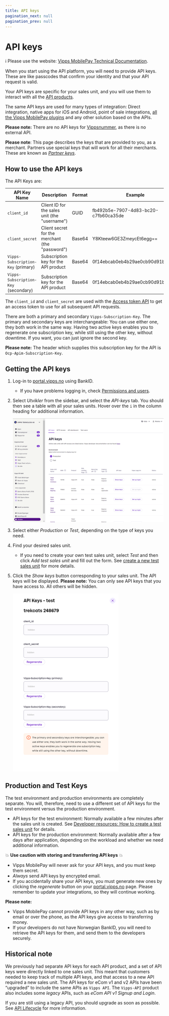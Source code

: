 ```yaml
---
title: API keys
pagination_next: null
pagination_prev: null
---
```


# API keys

<!-- START_COMMENT -->
ℹ️ Please use the website:
[Vipps MobilePay Technical Documentation](https://developer.vippsmobilepay.com/docs/common-topics/api-keys/).
<!-- END_COMMENT -->

When you start using the API platform, you will need to provide API keys.
These are like passcodes that confirm your identity and that your API request is valid.

Your API keys are specific for your sales unit, and you will use them to interact with all the
[API products](https://developer.vippsmobilepay.com/docs/APIs).

The same API keys are used for many types of integration:
Direct integration, native apps for iOS and Android, point of sale integrations,
[all the Vipps MobilePay plugins](https://developer.vippsmobilepay.com/docs/plugins)
and any other solution based on the APIs.

**Please note:** There are no API keys for
[Vippsnummer](https://www.vipps.no/produkter-og-tjenester/bedrift/ta-betalt-i-butikk/ta-betalt-med-vipps/),
as there is no external API.

**Please note**: This page describes the keys that are provided to you, as a merchant.
Partners use special keys that will work for all their merchants. These are known as
[*Partner keys*](https://developer.vippsmobilepay.com/docs/partner/partner-keys).


## How to use the API keys

The API Keys are:

| API Key Name             | Description                                                         | Format | Example                              |
|--------------------------|---------------------------------------------------------------------|--------|--------------------------------------|
| `client_id`              | Client ID for the sales unit (the "username")                        | GUID   | fb492b5e-7907-4d83-bc20-c7fb60ca35de |
| `client_secret`          | Client secret for the merchant (the "password")                     | Base64 | Y8Kteew6GE3ZmeycEt6egg==             |
| `Vipps-Subscription-Key` (primary)   | Subscription key for the API product                    | Base64 | 0f14ebcab0eb4b29ae0cb90d91b4a84a     |
| `Vipps-Subscription-Key` (secondary) | Subscription key for the API product                    | Base64 | 0f14ebcab0eb4b29ae0cb90d91b4a84a     |

The `client_id` and `client_secret` are used with the
[Access token API](https://developer.vippsmobilepay.com/docs/APIs/access-token-api)
to get an access token to use for all subsequent API requests.

There are both a primary and secondary `Vipps-Subscription-Key`.
The primary and secondary keys are interchangeable: You can use either one,
they both work in the same way.
Having two active keys enables you to
regenerate one subscription key, while still using the other key, without downtime.
If you want, you can just ignore the second key.

**Please note:** The header which supplies this subscription key for the API is
`Ocp-Apim-Subscription-Key`.

## Getting the API keys

1. Log-in to [portal.vipps.no](https://portal.vipps.no) using BankID.
   * If you have problems logging in, check [Permissions and users](../developer-resources/portal.md#permissions-and-users).

2. Select *Utvikler* from the sidebar, and select the *API-keys* tab. You should then see a table with all your sales units.
   Hover over the `i` in the column heading for additional information.

   ![The API products for a sales unit](../images/common/portalvippsno-salesunit-products.png)

3. Select either *Production* or *Test*, depending on the type of keys you need.
4. Find your desired sales unit.
   * If you need to create your own test sales unit,
     select *Test* and then click *Add test sales unit* and fill out the form.
     See [create a new test sales unit](../developer-resources/portal.md#how-to-create-a-test-sales-unit) for more details.
5. Click the *Show keys* button corresponding to your sales unit.
   The API keys will be displayed.
   **Please note:** You can only see API keys that you have access to. All others will be hidden.

   ![API keys](../images/common/portalvippsno-salesunit-keys.png)

## Production and Test Keys

The test environment and production environments are completely separate.
You will, therefore, need to use a different set of API keys for the test environment versus the production environment.

* API keys for the test environment:
  Normally available a few minutes after the sales unit is created.
  See [Developer resources: How to create a test sales unit](../developer-resources/portal.md#how-to-create-a-test-sales-unit) for details.
* API keys for the production environment:
  Normally available after a few days after application, depending on the
  workload and whether we need additional information.

💥 **Use caution with storing and transferring API keys** 💥

* Vipps MobilePay will never ask for your API keys, and you must keep them secret.
* *Always* send API keys by encrypted email.
* If you accidentally share your API keys, you must generate new ones by clicking the *regenerate* button on your [portal.vipps.no](https://portal.vipps.no) page. Please remember to update your integrations, so they will continue working.

**Please note:**

* Vipps MobilePay cannot provide API keys in any other way, such as by
  email or over the phone, as the API keys give access to transferring money.
* If your developers do not have Norwegian BankID, you will need to retrieve
  the API keys for them, and send them to the developers securely.


## Historical note

We previously had separate API keys for each API product, and a set of
API keys were directly linked to one sales unit. This meant that customers
needed to keep track of multiple API keys, and that access to a new API
required a new sales unit. The API keys for eCom v1 and v2 APIs have been “upgraded” to include the same APIs as `Vipps API`.  The `Vipps-API` product also includes some *legacy* APIs, such as *eCom API v1* *Signup and Login*.

If you are still using a legacy API, you should upgrade as soon as possible.
See [API Lifecycle](api-lifecycle.md) for more information.
